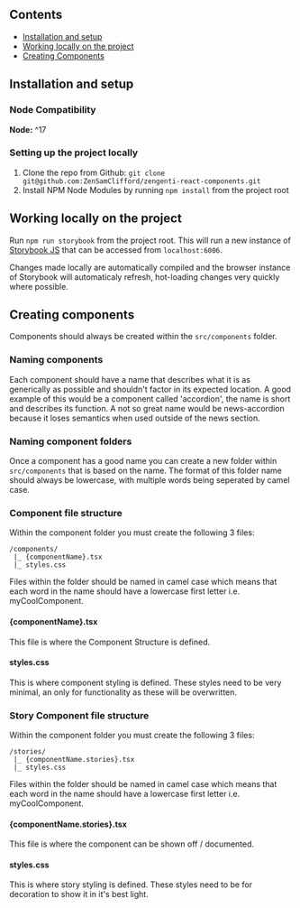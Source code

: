 ## Contents

- [Installation and setup](#installation-and-setup)
- [Working locally on the project](#working-locally-on-the-project)
- [Creating Components](creating-components)

## Installation and setup

### Node Compatibility

**Node:** ^17

### Setting up the project locally

1. Clone the repo from Github: `git clone git@github.com:ZenSamClifford/zengenti-react-components.git`
2. Install NPM Node Modules by running `npm install` from the project root

## Working locally on the project

Run `npm run storybook` from the project root. This will run a new instance of [Storybook JS](https://storybook.js.org/) that can be accessed from `localhost:6006`.

Changes made locally are automatically compiled and the browser instance of Storybook will automaticaly refresh, hot-loading changes very quickly where possible.

## Creating components

Components should always be created within the `src/components` folder.

### Naming components

Each component should have a name that describes what it is as generically as possible and shouldn't factor in its expected location. A good example of this would be a component called 'accordion', the name is short and describes its function. A not so great name would be news-accordion because it loses semantics when used outside of the news section.

### Naming component folders

Once a component has a good name you can create a new folder within `src/components` that is based on the name. The format of this folder name should always be lowercase, with multiple words being seperated by camel case.

### Component file structure

Within the component folder you must create the following 3 files:

```
/components/
 |_ {componentName}.tsx
 |_ styles.css
```

Files within the folder should be named in camel case which means that each word in the name should have a lowercase first letter i.e. myCoolComponent.

#### {componentName}.tsx

This file is where the Component Structure is defined.

#### styles.css

This is where component styling is defined. These styles need to be very minimal, an only for functionality as these will be overwritten.

### Story Component file structure

Within the component folder you must create the following 3 files:

```
/stories/
 |_ {componentName.stories}.tsx
 |_ styles.css
```

Files within the folder should be named in camel case which means that each word in the name should have a lowercase first letter i.e. myCoolComponent.

#### {componentName.stories}.tsx

This file is where the component can be shown off / documented.

#### styles.css

This is where story styling is defined. These styles need to be for decoration to show it in it's best light.
